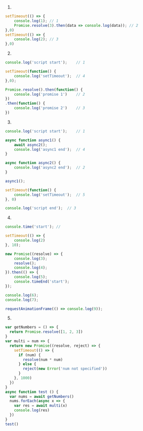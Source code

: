 <!--
 * @Author       : BigDgreen
 * @Date         : 2020-07-18 11:22:44
 * @LastEditors  : BigDgreen
 * @LastEditTime : 2020-08-02 20:25:22
 * @FilePath     : \前端知识点总结\JS\js的异步&事件循环\经典题目.md
--> 
1.
```js
setTimeout(() => {
    console.log(1); // 1
    Promise.resolve(3).then(data => console.log(data)); // 2
},0)
setTimeout(() => {
    console.log(2); // 3
},0)
```
2.
```js
console.log('script start');    // 1

setTimeout(function() {
    console.log('setTimeout');  // 4
},0);

Promise.resolve().then(function() {
    console.log('promise 1')    // 2
})
.then(function() {
    console.log('promise 2')    // 3
})
```

3.
```js
console.log('script start');    // 1

async function async1() {
    await async2();
    console.log('async1 end');  // 4
}

async function async2() {
    console.log('async2 end');  // 2
}

async1();

setTimeout(function() {
    console.log('setTimeout');  // 5
}, 0)

console.log('script end');  // 3
```

4.
```js
console.time('start'); //

setTimeout(() => {
    console.log(2)
}, 10);

new Promise((resolve) => {
    console.log(3);
    resolve();
    console.log(4);
}).then(() => {
    console.log(5);
    console.timeEnd('start');
});

console.log(6);
console.log(7);

requestAnimationFrame(() => console.log(9));
```

5.
```js
var getNumbers = () => {
  return Promise.resolve([1, 2, 3])
}
var multi = num => {
  return new Promise((resolve, reject) => {
    setTimeout(() => {
      if (num) {
        resolve(num * num)
      } else {
        reject(new Error('num not specified'))
      }
    }, 1000)
  })
}
async function test () {
  var nums = await getNumbers()
  nums.forEach(async x => {
    var res = await multi(x)
    console.log(res)
  })
}
test()
```